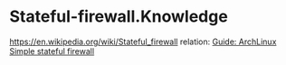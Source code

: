 # Stateful-firewall.Knowledge
https://en.wikipedia.org/wiki/Stateful_firewall relation: [Guide: ArchLinux Simple stateful firewall](https://wiki.archlinux.org/title/Simple_stateful_firewall)

